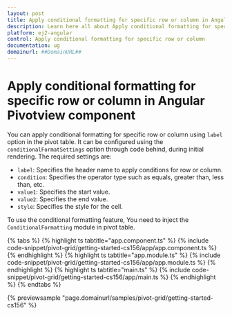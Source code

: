 ```yaml
---
layout: post
title: Apply conditional formatting for specific row or column in Angular Pivotview component | Syncfusion
description: Learn here all about Apply conditional formatting for specific row or column in Syncfusion Angular Pivotview component of Syncfusion Essential JS 2 and more.
platform: ej2-angular
control: Apply conditional formatting for specific row or column 
documentation: ug
domainurl: ##DomainURL##
---
```


# Apply conditional formatting for specific row or column in Angular Pivotview component

You can apply conditional formatting for specific row or column using `label` option in the pivot table. It can be configured using the `conditionalFormatSettings` option through code behind, during initial rendering. The required settings are:

* `label`: Specifies the header name to apply conditions for row or column.
* `condition`: Specifies the operator type such as equals, greater than, less than, etc.
* `value1`: Specifies the start value.
* `value2`: Specifies the end value.
* `style`: Specifies the style for the cell.

To use the conditional formatting feature, You need to inject the `ConditionalFormatting` module in pivot table.

{% tabs %}
{% highlight ts tabtitle="app.component.ts" %}
{% include code-snippet/pivot-grid/getting-started-cs156/app/app.component.ts %}
{% endhighlight %}
{% highlight ts tabtitle="app.module.ts" %}
{% include code-snippet/pivot-grid/getting-started-cs156/app/app.module.ts %}
{% endhighlight %}
{% highlight ts tabtitle="main.ts" %}
{% include code-snippet/pivot-grid/getting-started-cs156/app/main.ts %}
{% endhighlight %}
{% endtabs %}
  
{% previewsample "page.domainurl/samples/pivot-grid/getting-started-cs156" %}
